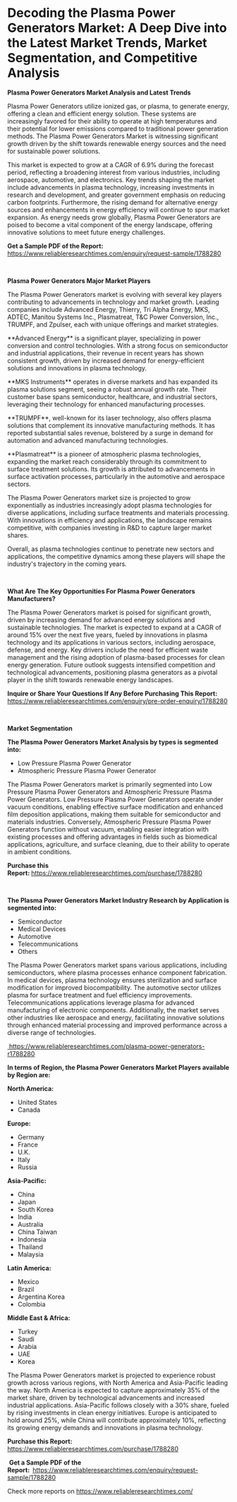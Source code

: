 <p><h1>Decoding the Plasma Power Generators Market: A Deep Dive into the Latest Market Trends, Market Segmentation, and Competitive Analysis</h1></p><p><strong>Plasma Power Generators Market Analysis and Latest Trends</strong></p>
<p><p>Plasma Power Generators utilize ionized gas, or plasma, to generate energy, offering a clean and efficient energy solution. These systems are increasingly favored for their ability to operate at high temperatures and their potential for lower emissions compared to traditional power generation methods. The Plasma Power Generators Market is witnessing significant growth driven by the shift towards renewable energy sources and the need for sustainable power solutions. </p><p>This market is expected to grow at a CAGR of 6.9% during the forecast period, reflecting a broadening interest from various industries, including aerospace, automotive, and electronics. Key trends shaping the market include advancements in plasma technology, increasing investments in research and development, and greater government emphasis on reducing carbon footprints. Furthermore, the rising demand for alternative energy sources and enhancements in energy efficiency will continue to spur market expansion. As energy needs grow globally, Plasma Power Generators are poised to become a vital component of the energy landscape, offering innovative solutions to meet future energy challenges.</p></p>
<p><strong>Get a Sample PDF of the Report:&nbsp;</strong> <a href="https://www.reliableresearchtimes.com/enquiry/request-sample/1788280?utm_campaign=2042&utm_medium=2&utm_source=Github&utm_content=ia&utm_term=11042025&utm_id=plasma-power-generators">https://www.reliableresearchtimes.com/enquiry/request-sample/1788280</a></p>
<p>&nbsp;</p>
<p><strong>Plasma Power Generators Major Market Players</strong></p>
<p><p>The Plasma Power Generators market is evolving with several key players contributing to advancements in technology and market growth. Leading companies include Advanced Energy, Thierry, Tri Alpha Energy, MKS, ADTEC, Manitou Systems Inc., Plasmatreat, T&C Power Conversion, Inc., TRUMPF, and Zpulser, each with unique offerings and market strategies.</p><p>**Advanced Energy** is a significant player, specializing in power conversion and control technologies. With a strong focus on semiconductor and industrial applications, their revenue in recent years has shown consistent growth, driven by increased demand for energy-efficient solutions and innovations in plasma technology. </p><p>**MKS Instruments** operates in diverse markets and has expanded its plasma solutions segment, seeing a robust annual growth rate. Their customer base spans semiconductor, healthcare, and industrial sectors, leveraging their technology for enhanced manufacturing processes.</p><p>**TRUMPF**, well-known for its laser technology, also offers plasma solutions that complement its innovative manufacturing methods. It has reported substantial sales revenue, bolstered by a surge in demand for automation and advanced manufacturing technologies.</p><p>**Plasmatreat** is a pioneer of atmospheric plasma technologies, expanding the market reach considerably through its commitment to surface treatment solutions. Its growth is attributed to advancements in surface activation processes, particularly in the automotive and aerospace sectors.</p><p>The Plasma Power Generators market size is projected to grow exponentially as industries increasingly adopt plasma technologies for diverse applications, including surface treatments and materials processing. With innovations in efficiency and applications, the landscape remains competitive, with companies investing in R&D to capture larger market shares.</p><p>Overall, as plasma technologies continue to penetrate new sectors and applications, the competitive dynamics among these players will shape the industry's trajectory in the coming years.</p></p>
<p>&nbsp;</p>
<p><strong>What Are The Key Opportunities For Plasma Power Generators Manufacturers?</strong></p>
<p><p>The Plasma Power Generators market is poised for significant growth, driven by increasing demand for advanced energy solutions and sustainable technologies. The market is expected to expand at a CAGR of around 15% over the next five years, fueled by innovations in plasma technology and its applications in various sectors, including aerospace, defense, and energy. Key drivers include the need for efficient waste management and the rising adoption of plasma-based processes for clean energy generation. Future outlook suggests intensified competition and technological advancements, positioning plasma generators as a pivotal player in the shift towards renewable energy landscapes.</p></p>
<p><strong>Inquire or Share Your Questions If Any Before Purchasing This Report:</strong> <a href="https://www.reliableresearchtimes.com/enquiry/pre-order-enquiry/1788280?utm_campaign=2042&utm_medium=2&utm_source=Github&utm_content=ia&utm_term=11042025&utm_id=plasma-power-generators">https://www.reliableresearchtimes.com/enquiry/pre-order-enquiry/1788280</a></p>
<p>&nbsp;</p>
<p><strong>Market Segmentation</strong></p>
<p><strong>The Plasma Power Generators Market Analysis by types is segmented into:</strong></p>
<p><ul><li>Low Pressure Plasma Power Generator</li><li>Atmospheric Pressure Plasma Power Generator</li></ul></p>
<p><p>The Plasma Power Generators market is primarily segmented into Low Pressure Plasma Power Generators and Atmospheric Pressure Plasma Power Generators. Low Pressure Plasma Power Generators operate under vacuum conditions, enabling effective surface modification and enhanced film deposition applications, making them suitable for semiconductor and materials industries. Conversely, Atmospheric Pressure Plasma Power Generators function without vacuum, enabling easier integration with existing processes and offering advantages in fields such as biomedical applications, agriculture, and surface cleaning, due to their ability to operate in ambient conditions.</p></p>
<p><strong>Purchase this Report:&nbsp;</strong><a href="https://www.reliableresearchtimes.com/purchase/1788280?utm_campaign=2042&utm_medium=2&utm_source=Github&utm_content=ia&utm_term=11042025&utm_id=plasma-power-generators">https://www.reliableresearchtimes.com/purchase/1788280</a></p>
<p>&nbsp;</p>
<p><strong>The Plasma Power Generators Market Industry Research by Application is segmented into:</strong></p>
<p><ul><li>Semiconductor</li><li>Medical Devices</li><li>Automotive</li><li>Telecommunications</li><li>Others</li></ul></p>
<p><p>The Plasma Power Generators market spans various applications, including semiconductors, where plasma processes enhance component fabrication. In medical devices, plasma technology ensures sterilization and surface modification for improved biocompatibility. The automotive sector utilizes plasma for surface treatment and fuel efficiency improvements. Telecommunications applications leverage plasma for advanced manufacturing of electronic components. Additionally, the market serves other industries like aerospace and energy, facilitating innovative solutions through enhanced material processing and improved performance across a diverse range of technologies.</p></p>
<p><a href="https://www.reliableresearchtimes.com/plasma-power-generators-r1788280?utm_campaign=2042&utm_medium=2&utm_source=Github&utm_content=ia&utm_term=11042025&utm_id=plasma-power-generators">&nbsp;https://www.reliableresearchtimes.com/plasma-power-generators-r1788280</a></p>
<p><strong>In terms of Region, the Plasma Power Generators Market Players available by Region are:</strong></p>
<p>
    <p> <strong> North America: </strong>
        <ul>
            <li>United States</li>
            <li>Canada</li>
        </ul>
        </p> 
    <p> <strong> Europe: </strong>
        <ul>
            <li>Germany</li>
            <li>France</li>
            <li>U.K.</li>
            <li>Italy</li>
            <li>Russia</li>
        </ul>
        </p> 
    <p> <strong> Asia-Pacific: </strong>
        <ul>
            <li>China</li>
            <li>Japan</li>
            <li>South Korea</li>
            <li>India</li>
            <li>Australia</li>
            <li>China Taiwan</li>
            <li>Indonesia</li>
            <li>Thailand</li>
            <li>Malaysia</li>
        </ul>
        </p> 
    <p> <strong> Latin America: </strong>
        <ul>
            <li>Mexico</li>
            <li>Brazil</li>
            <li>Argentina Korea</li>
            <li>Colombia</li>
        </ul>
        </p> 
    <p> <strong> Middle East & Africa: </strong>
        <ul>
            <li>Turkey</li>
            <li>Saudi</li>
            <li>Arabia</li>
            <li>UAE</li>
            <li>Korea</li>
        </ul>
    </p>
    </p>
<p><p>The Plasma Power Generators market is projected to experience robust growth across various regions, with North America and Asia-Pacific leading the way. North America is expected to capture approximately 35% of the market share, driven by technological advancements and increased industrial applications. Asia-Pacific follows closely with a 30% share, fueled by rising investments in clean energy initiatives. Europe is anticipated to hold around 25%, while China will contribute approximately 10%, reflecting its growing energy demands and innovations in plasma technology.</p></p>
<p><strong>Purchase this Report: </strong><a href="https://www.reliableresearchtimes.com/purchase/1788280?utm_campaign=2042&utm_medium=2&utm_source=Github&utm_content=ia&utm_term=11042025&utm_id=plasma-power-generators">https://www.reliableresearchtimes.com/purchase/1788280</a></p>
<p>&nbsp;<strong>Get a Sample PDF of the Report:&nbsp;&nbsp;</strong><a href="https://www.reliableresearchtimes.com/enquiry/request-sample/1788280?utm_campaign=2042&utm_medium=2&utm_source=Github&utm_content=ia&utm_term=11042025&utm_id=plasma-power-generators">https://www.reliableresearchtimes.com/enquiry/request-sample/1788280</a></p>
<p><strong></strong></p>
<p>Check more reports on <a href="https://www.reliableresearchtimes.com/?utm_campaign=2042&utm_medium=2&utm_source=Github&utm_content=ia&utm_term=11042025&utm_id=plasma-power-generators">https://www.reliableresearchtimes.com/</a></p>